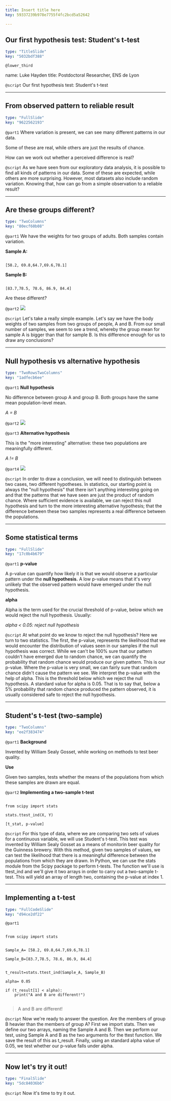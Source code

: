 ```yaml
---
title: Insert title here
key: 59337239b978e7755f4fc2bcd5a52642

---
```

## Our first hypothesis test: Student's t-test

```yaml
type: "TitleSlide"
key: "5032bdf388"
```

`@lower_third`

name: Luke Hayden
title: Postdoctoral Researcher, ENS de Lyon


`@script`
Our first hypothesis test: Student's t-test


---
## From observed pattern to reliable result

```yaml
type: "FullSlide"
key: "9622562193"
```

`@part1`
Where variation is present, we can see many different patterns in our data. 


Some of these are real, while others are just the results of chance. 


How can we work out whether a perceived difference is real?


`@script`
As we have seen from our exploratory data analysis, it is possible to find all kinds of patterns in our data. Some of these are expected, while others are more surprising. However, most datasets also include random variation. Knowing that, how can go from a simple observation to a reliable result?


---
## Are these groups different?

```yaml
type: "TwoColumns"
key: "80ecf60b08"
```

`@part1`
We have the weights for two groups of adults. Both samples contain variation. 

**Sample A:**


```

[58.2, 69.8,64.7,69.6,78.1]
```




**Sample B:**

```

[83.7,78.5, 78.6, 86.9, 84.4]

```

Are these different?


`@part2`
![](https://raw.githubusercontent.com/luke-hayden/courses-experimental-design-in-python-luke-hayden/master/bar.png)


`@script`
Let's take a really simple example. Let's say we have the body weights of two samples from two groups of people, A and B. From our small number of samples, we seem to see a trend, whereby the group mean for sample A is bigger than that for sample B. Is this difference enough for us to draw any conclusions?


---
## Null hypothesis vs alternative hypothesis

```yaml
type: "TwoRowsTwoColumns"
key: "1adfecb6ee"
```

`@part1`
**Null hypothesis**

No difference between group A and group B. 
Both groups have the same mean population-level mean. 

_A = B_


`@part2`
**![](https://raw.githubusercontent.com/luke-hayden/courses-experimental-design-in-python-luke-hayden/master/unimod.png)**


`@part3`
**Alternative hypothesis**

This is the "more interesting" alternative: these two populations are meaningfully different. 

_A != B_


`@part4`
![](https://raw.githubusercontent.com/luke-hayden/courses-experimental-design-in-python-luke-hayden/master/bimod.png)


`@script`
In order to draw a conclusion, we will need to distinguish between two cases, two different hypotheses. In statistics, our starting point is always the "null hypothesis" that there isn't anything interesting going on and that the patterns that we have seen are just the product of random chance. Where sufficient evidence is available, we can reject this null hypothesis and turn to the more interesting alternative hypothesis; that the difference between these two samples represents a real difference between the populations.


---
## Some statistical terms

```yaml
type: "FullSlide"
key: "17c0b4b679"
```

`@part1`
**p-value**

A p-value can quantify how likely it is that we would observe a particular pattern under the **null hypothesis.** A low p-value means that it's very unlikely that the observed pattern would have emerged under the null hypothesis. 

**alpha**

Alpha is the term used for the crucial threshold of p-value, below which we would reject the null hypothesis. Usually: 

_alpha < 0.05: reject null hypothesis_


`@script`
At what point do we know to reject the null hypothesis? Here we turn to two statistics. The first, the p-value, represents the likelihood that we would encounter the distribution of values seen in our samples if the null hypothesis was correct. While we can't be 100% sure that our pattern couldn't have emerged due to random chance, we can quantify the probability that random chance would produce our given pattern. This is our p-value. Where the p-value is very small, we can fairly sure that random chance didn't cause the pattern we see. 
We interpret the p-value with the help of alpha. This is the threshold below which we reject the null hypothesis. A standard value for alpha is 0.05. That is to say that, below a 5% probability that random chance produced the pattern observed, it is usually considered safe to reject the null hypothesis.


---
## Student's t-test (two-sample)

```yaml
type: "TwoColumns"
key: "ee2f383474"
```

`@part1`
**Background**

Invented by William Sealy Gosset, while working on methods to test beer quality. 

**Use**

Given two samples, tests whether the means of the populations from which these samples are drawn are equal.


`@part2`
**Implementing a two-sample t-test**

```

from scipy import stats 

stats.ttest_ind(X, Y)

[t_stat, p-value]

```


`@script`
For this type of data, where we are comparing two sets of values for a continuous variable, we will use Student's t-test. This test was invented by William Sealy Gosset as a means of monitorin beer quality for the Guinness brewery. With this method, given two samples of values, we can test the likelihood that there is a meaningful difference between the populations from which they are drawn. 
In Python, we can use the stats module from the Scipy package to perform t-tests. The function we'll use is ttest_ind and we'll give it two arrays in order to carry out a two-sample t-test. This will yield an array of length two, containing the p-value at index 1.


---
## Implementing a t-test

```yaml
type: "FullCodeSlide"
key: "d94ce2df22"
```

`@part1`
```

from scipy import stats 


Sample_A= [58.2, 69.8,64.7,69.6,78.1]

Sample_B=[83.7,78.5, 78.6, 86.9, 84.4]


t_result=stats.ttest_ind(Sample_A, Sample_B)

alpha= 0.05

if (t_result[1] < alpha):
    print("A and B are different!")


```


>A and B are different!


`@script`
Now we're ready to answer the question. Are the members of group B heavier than the members of group A? First we import stats. Then we define our two arrays, naming the Sample A and B. Then we perform our test, using Sample A and B as the two arguments for the ttest function. We save the result of this as t_result. Finally, using an standard alpha value of 0.05, we test whether our p-value falls under alpha.


---
## Now let's try it out!

```yaml
type: "FinalSlide"
key: "5dc84036b6"
```

`@script`
Now it's time to try it out.

